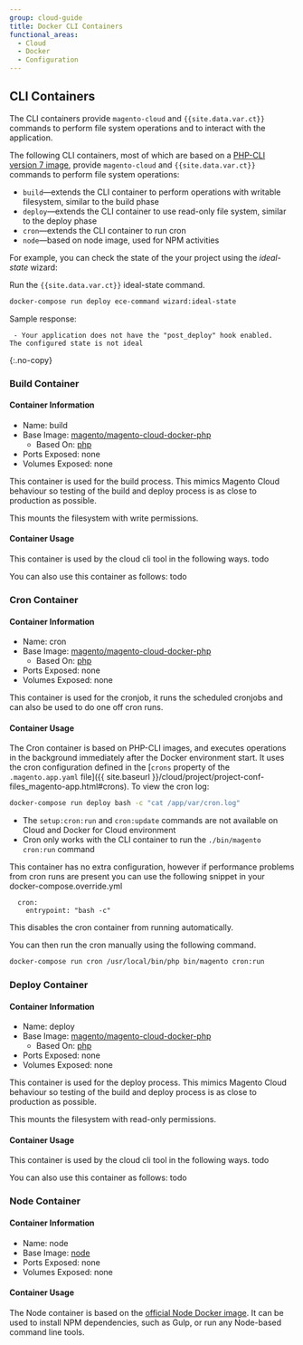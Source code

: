 ```yaml
---
group: cloud-guide
title: Docker CLI Containers
functional_areas:
  - Cloud
  - Docker
  - Configuration
---
```



## CLI Containers

The CLI containers provide `magento-cloud` and `{{site.data.var.ct}}` commands to perform file system operations and to interact with the application.

The following CLI containers, most of which are based on a [PHP-CLI version 7 image](https://hub.docker.com/r/magento/magento-cloud-docker-php), provide `magento-cloud` and `{{site.data.var.ct}}` commands to perform file system operations:

-  `build`—extends the CLI container to perform operations with writable filesystem, similar to the build phase
-  `deploy`—extends the CLI container to use read-only file system, similar to the deploy phase
-  `cron`—extends the CLI container to run cron
-  `node`—based on node image, used for NPM activities


For example, you can check the state of the your project using the _ideal-state_ wizard:

Run the `{{site.data.var.ct}}` ideal-state command.

```bash
docker-compose run deploy ece-command wizard:ideal-state
```

Sample response:

```terminal
 - Your application does not have the "post_deploy" hook enabled.
The configured state is not ideal
```
{:.no-copy}


### Build Container

#### Container Information
 - Name: build
 - Base Image: [magento/magento-cloud-docker-php](https://hub.docker.com/r/magento/magento-cloud-docker-php)
   - Based On: [php](https://hub.docker.com/_/php)  
 - Ports Exposed: none
 - Volumes Exposed: none  

This container is used for the build process. This mimics Magento Cloud behaviour so testing of the build and deploy process is as close to production as possible.

This mounts the filesystem with write permissions.

#### Container Usage

This container is used by the cloud cli tool in the following ways.
todo

You can also use this container as follows:
todo

### Cron Container

#### Container Information
 - Name: cron
 - Base Image: [magento/magento-cloud-docker-php](https://hub.docker.com/r/magento/magento-cloud-docker-php)
   - Based On: [php](https://hub.docker.com/_/php)  
 - Ports Exposed: none
 - Volumes Exposed: none  

This container is used for the cronjob, it runs the scheduled cronjobs and can also be used to do one off cron runs.

#### Container Usage

The Cron container is based on PHP-CLI images, and executes operations in the background immediately after the Docker environment start. It uses the cron configuration defined in the [`crons` property of the `.magento.app.yaml` file]({{ site.baseurl }}/cloud/project/project-conf-files_magento-app.html#crons). To view the cron log:

```bash
docker-compose run deploy bash -c "cat /app/var/cron.log"
```

-  The `setup:cron:run` and `cron:update` commands are not available on Cloud and Docker for Cloud environment
-  Cron only works with the CLI container to run the `./bin/magento cron:run` command

This container has no extra configuration, however if performance problems from cron runs are present you can use the following snippet in your docker-compose.override.yml

```
  cron:
    entrypoint: "bash -c"
```
This disables the cron container from running automatically. 

You can then run the cron manually using the following command.

```bash
docker-compose run cron /usr/local/bin/php bin/magento cron:run
```

### Deploy Container

#### Container Information
 - Name: deploy
 - Base Image: [magento/magento-cloud-docker-php](https://hub.docker.com/r/magento/magento-cloud-docker-php)
   - Based On: [php](https://hub.docker.com/_/php)  
 - Ports Exposed: none
 - Volumes Exposed: none  

This container is used for the deploy process. This mimics Magento Cloud behaviour so testing of the build and deploy process is as close to production as possible.

This mounts the filesystem with read-only permissions.

#### Container Usage

This container is used by the cloud cli tool in the following ways.
todo

You can also use this container as follows:
todo

### Node Container

#### Container Information
 - Name: node
 - Base Image: [node](https://hub.docker.com/_/node)
-  Ports Exposed: none
-  Volumes Exposed: none

#### Container Usage
The Node container is based on the [official Node Docker image](https://hub.docker.com/_/node/). It can be used to install NPM dependencies, such as Gulp, or run any Node-based command line tools.

